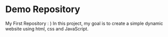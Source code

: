# Demo Repository
My First Repository : )
In this project, my goal is to create a simple dynamic website using html, css and JavaScript.
